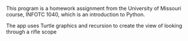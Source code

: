 This program is a homework assignment from the University of Missouri course, INFOTC 1040, which is an introduction to Python.

The app uses Turtle graphics and recursion to create the view of looking through a rifle scope